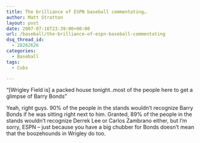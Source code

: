 ```yaml
---
title: The brilliance of ESPN baseball commentating…
author: Matt Stratton
layout: post
date: 2007-07-16T23:39:00+00:00
url: /baseball/the-brilliance-of-espn-baseball-commentating
dsq_thread_id:
  - 28262626
categories:
  - Baseball
tags:
  - Cubs

---
```

&#8220;[Wrigley Field is] a packed house tonight..most of the people here to get a glimpse of Barry Bonds&#8221;

Yeah, right guys. 90% of the people in the stands wouldn&#8217;t recognize Barry Bonds if he was sitting right next to him. Granted, 89% of the people in the stands wouldn&#8217;t recognize Derrek Lee or Carlos Zambrano either, but I&#8217;m sorry, ESPN &#8211; just because you have a big chubber for Bonds doesn&#8217;t mean that the boozehounds in Wrigley do too.